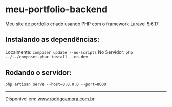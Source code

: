 # meu-portfolio-backend
Meu site de portfolio criado usando PHP com o framework Laravel 5.6.17 <br>

Instalando as dependências:
-------------------------
Localmente: `composer update --no-scripts`
No Servidor: `php ../../composer.phar install --no-dev`

Rodando o servidor:
-------------------
`php artisan serve --host=0.0.0.0 --port=8000`

<hr>

Disponível em: www.rodrigoamora.com.br

